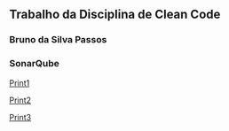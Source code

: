 ## Trabalho da Disciplina de Clean Code

### Bruno da Silva Passos

### SonarQube

[Print1](sonarqube/sonarqube1.png)

[Print2](sonarqube/sonarqube2.png)

[Print3](sonarqube/sonarqube3.png)